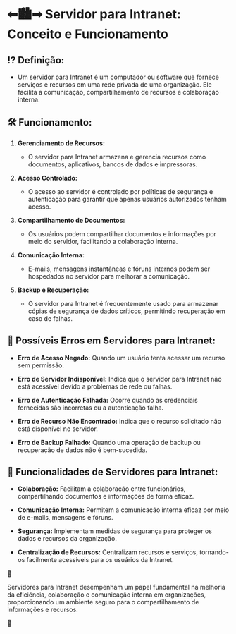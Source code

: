 # ⬅🏙➡ Servidor para Intranet: Conceito e Funcionamento

## ⁉ **Definição:**

- Um servidor para Intranet é um computador ou software que fornece serviços e recursos em uma rede privada de uma organização. Ele facilita a comunicação, compartilhamento de recursos e colaboração interna.

## 🛠 **Funcionamento:**

1. **Gerenciamento de Recursos:**
   - O servidor para Intranet armazena e gerencia recursos como documentos, aplicativos, bancos de dados e impressoras.

2. **Acesso Controlado:** 
   - O acesso ao servidor é controlado por políticas de segurança e autenticação para garantir que apenas usuários autorizados tenham acesso.

3. **Compartilhamento de Documentos:**
   - Os usuários podem compartilhar documentos e informações por meio do servidor, facilitando a colaboração interna.

4. **Comunicação Interna:**
   - E-mails, mensagens instantâneas e fóruns internos podem ser hospedados no servidor para melhorar a comunicação.

5. **Backup e Recuperação:**
   - O servidor para Intranet é frequentemente usado para armazenar cópias de segurança de dados críticos, permitindo recuperação em caso de falhas.

## 🛑 **Possíveis Erros em Servidores para Intranet:**

- **Erro de Acesso Negado:** Quando um usuário tenta acessar um recurso sem permissão.

- **Erro de Servidor Indisponível:** Indica que o servidor para Intranet não está acessível devido a problemas de rede ou falhas.

- **Erro de Autenticação Falhada:** Ocorre quando as credenciais fornecidas são incorretas ou a autenticação falha.

- **Erro de Recurso Não Encontrado:** Indica que o recurso solicitado não está disponível no servidor.

- **Erro de Backup Falhado:** Quando uma operação de backup ou recuperação de dados não é bem-sucedida.

## 🦾 **Funcionalidades de Servidores para Intranet:**

- **Colaboração:** Facilitam a colaboração entre funcionários, compartilhando documentos e informações de forma eficaz.

- **Comunicação Interna:** Permitem a comunicação interna eficaz por meio de e-mails, mensagens e fóruns.

- **Segurança:** Implementam medidas de segurança para proteger os dados e recursos da organização.

- **Centralização de Recursos:** Centralizam recursos e serviços, tornando-os facilmente acessíveis para os usuários da Intranet.

📌

Servidores para Intranet desempenham um papel fundamental na melhoria da eficiência, colaboração e comunicação interna em organizações, proporcionando um ambiente seguro para o compartilhamento de informações e recursos.

📌
